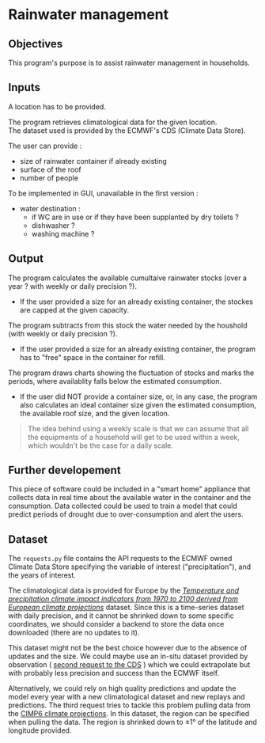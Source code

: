 # Rainwater management

## Objectives

This program's purpose is to assist rainwater management in households. 

## Inputs

A location has to be provided.

The program retrieves climatological data for the given location.  
The dataset used is provided by the ECMWF's CDS (Climate Data Store).  

The user can provide : 

- size of rainwater container if already existing
- surface of the roof
- number of people

To be implemented in GUI, unavailable in the first version :
- water destination : 
    - if WC are in use or if they have been supplanted by dry toilets ?
    - dishwasher ?
    - washing machine ?

## Output

The program calculates the available cumultaive rainwater stocks (over a year ? with weekly or daily precision ?).
- If the user provided a size for an already existing container, the stockes are capped at the given capacity.

The program subtracts from this stock the water needed by the houshold (with weekly or daily precision ?).
- If the user provided a size for an already existing container, the program has to "free" space in the container for refill.


The program draws charts showing the fluctuation of stocks and marks the periods, where availablity falls below the estimated consumption.
- If the user did NOT provide a container size, or, in any case, the program also calculates an ideal container size given the estimated consumption, the available roof size, and the given location.

> The idea behind using a weekly scale is that we can assume that all the equipments of a household will get to be used within a week, which wouldn't be the case for a daily scale.

## Further developement

This piece of software could be included in a "smart home" appliance that collects data in real time about the available water in the container and the consumption. Data collected could be used to train a model that could predict periods of drought due to over-consumption and alert the users.

## Dataset

The `requests.py` file contains the API requests to the ECMWF owned Climate Data Store specifying the variable of interest ("precipitation"), and the years of interest. 

The climatological data is provided for Europe by the *[Temperature and precipitation climate impact indicators from 1970 to 2100 derived from European climate projections](https://cds.climate.copernicus.eu/datasets/sis-hydrology-meteorology-derived-projections?tab=overview)* dataset. Since this is a time-series dataset with daily precision, and it cannot be shrinked down to some specific coordinates, we should consider a backend to store the data once downloaded (there are no updates to it).

This dataset might not be the best choice however due to the absence of updates and the size. We could maybe use an in-situ dataset provided by observation ( [second request to the CDS](https://cds.climate.copernicus.eu/datasets/insitu-gridded-observations-global-and-regional) ) which we could extrapolate but with probably less precision and success than the ECMWF itself.

Alternatively, we could rely on high quality predictions and update the model every year with a new climatological dataset and new replays and predictions. The third request tries to tackle this problem pulling data from the [CIMP6 climate projections](https://cds.climate.copernicus.eu/datasets/projections-cmip6). In this dataset, the region can be specified when pulling the data. The region is shrinked down to ±1° of the latitude and longitude provided.